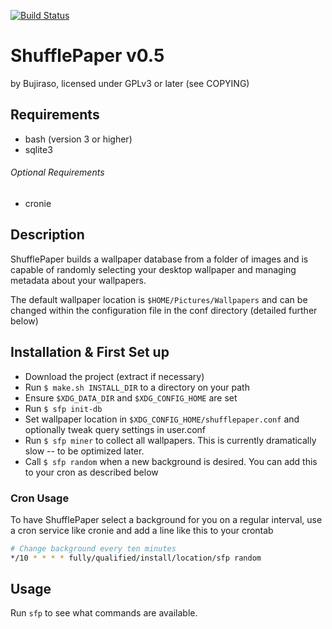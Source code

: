 [![Build Status](https://travis-ci.org/Bujiraso/shufflepaper.svg?branch=master)](https://travis-ci.org/Bujiraso/shufflepaper)
# ShufflePaper v0.5
by Bujiraso, licensed under GPLv3 or later (see COPYING)

## Requirements
* bash (version 3 or higher)
* sqlite3

###### Optional Requirements
* cronie

## Description
ShufflePaper builds a wallpaper database from a folder of images and is capable of randomly selecting your desktop wallpaper and managing metadata about your wallpapers.

The default wallpaper location is `$HOME/Pictures/Wallpapers` and can be changed within the configuration file in the conf directory (detailed further below)

## Installation & First Set up
* Download the project (extract if necessary)
* Run `$ make.sh INSTALL_DIR` to a directory on your path
* Ensure `$XDG_DATA_DIR` and `$XDG_CONFIG_HOME` are set
* Run `$ sfp init-db`
* Set wallpaper location in `$XDG_CONFIG_HOME/shufflepaper.conf` and optionally tweak query settings in user.conf
* Run `$ sfp miner` to collect all wallpapers. This is currently dramatically slow -- to be optimized later.
* Call `$ sfp random` when a new background is desired. You can add this to your cron as described below

### Cron Usage

To have ShufflePaper select a background for you on a regular interval, use a cron service like cronie and add a line like this to your crontab

```bash
# Change background every ten minutes
*/10 * * * * fully/qualified/install/location/sfp random
```

## Usage
Run `sfp` to see what commands are available.
